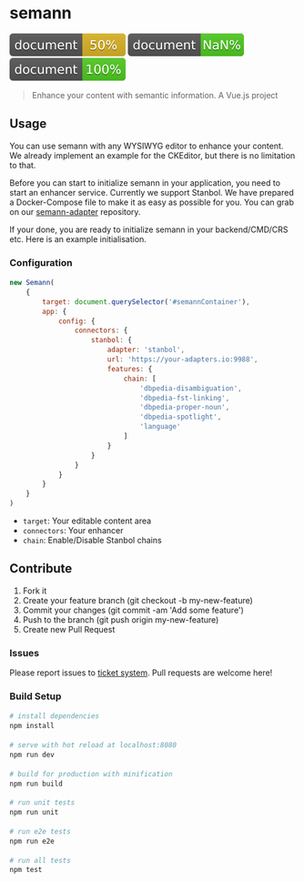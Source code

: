 # semann

![alt text](docs/api/badge.svg "API documentation") 
![alt text](docs/app/badge.svg "App documentation") 
![alt text](docs/shared/badge.svg "Shared scripts documentation")

> Enhance your content with semantic information. A Vue.js project

## Usage

You can use semann with any WYSIWYG editor to enhance your content.
We already implement an example for the CKEditor, but there is no
limitation to that.

Before you can start to initialize semann in your application, you need
to start an enhancer service. Currently we support Stanbol. We have
prepared a Docker-Compose file to make it as easy as possible for you.
You can grab on our [semann-adapter](https://github.com/netresearch/semann-adapters) repository.

If your done, you are ready to initialize semann in your backend/CMD/CRS etc.
Here is an example initialisation.

 ### Configuration
 
 ``` javascript
 new Semann(
     {
         target: document.querySelector('#semannContainer'),
         app: {
             config: {
                 connectors: {
                     stanbol: {
                         adapter: 'stanbol',
                         url: 'https://your-adapters.io:9988',
                         features: {
                             chain: [
                                 'dbpedia-disambiguation',
                                 'dbpedia-fst-linking',
                                 'dbpedia-proper-noun',
                                 'dbpedia-spotlight',
                                 'language'
                             ]
                         }
                     }
                 }
             }
         }
     }
 )
 ```
 
- ``target``: Your editable content area
- ``connectors``: Your enhancer
- ``chain``: Enable/Disable Stanbol chains


## Contribute

1. Fork it
2. Create your feature branch (git checkout -b my-new-feature)
3. Commit your changes (git commit -am 'Add some feature')
4. Push to the branch (git push origin my-new-feature)
5. Create new Pull Request

### Issues

Please report issues to [ticket system](https://github.com/netresearch/semann/issues). 
Pull requests are welcome here!

### Build Setup

``` bash
# install dependencies
npm install

# serve with hot reload at localhost:8080
npm run dev

# build for production with minification
npm run build

# run unit tests
npm run unit

# run e2e tests
npm run e2e

# run all tests
npm test
```
